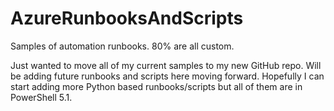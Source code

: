 # AzureRunbooksAndScripts
Samples of automation runbooks. 80% are all custom.

Just wanted to move all of my current samples to my new GitHub repo. Will be adding future runbooks and scripts here moving forward. Hopefully I can start adding more Python based runbooks/scripts but all of them are in PowerShell 5.1.
